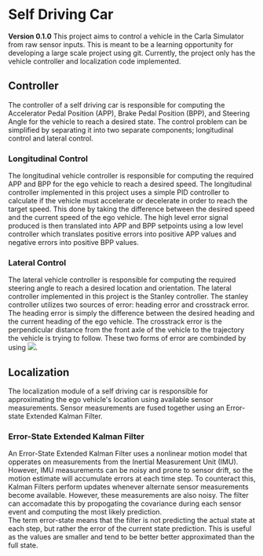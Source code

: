 # Self Driving Car
**Version 0.1.0**
This project aims to control a vehicle in the Carla Simulator from raw sensor inputs.  This is meant to be a learning opportunity for developing a large scale project using git.  Currently, the project only has the vehicle controller and localization code implemented.

## Controller
The controller of a self driving car is responsible for computing the Accelerator Pedal Position (APP), Brake Pedal Position (BPP), and Steering Angle for the vehicle to reach a desired state.  The control problem can be simplified by separating it into two separate components; longitudinal control and lateral control.

### Longitudinal Control
The longitudinal vehicle controller is responsible for computing the required APP and BPP for the ego vehicle to reach a desired speed.  The longitudinal controller implemented in this project uses a simple PID controller to calculate if the vehicle must accelerate or decelerate in order to reach the target speed.  This done by taking the difference between the desired speed and the current speed of the ego vehicle.  The high level error signal produced is then translated into APP and BPP setpoints using a low level controller which translates positive errors into positive APP values and negative errors into positive BPP values.

### Lateral Control
The lateral vehicle controller is responsible for computing the required steering angle to reach a desired location and orientation.  The lateral controller implemented in this project is the Stanley controller.  The stanley controller utilizes two sources of error: heading error and crosstrack error.  The heading error is simply the difference between the desired heading and the current heading of the ego vehicle.  The crosstrack error is the perpendicular distance from the front axle of the vehicle to the trajectory the vehicle is trying to follow.  These two forms of error are combinded by using <img src="https://render.githubusercontent.com/render/math?math=$\delta(t) = \psi_{error}(t) %2B \tan^{-1}({\frac{k_{cte}*cte(t)} {v_{soft} %2B v_f(t)}})$">.

## Localization
The localization module of a self driving car is responsible for approximating the ego vehicle's location using available sensor measurements.  Sensor measurements are fused together using an Error-state Extended Kalman Filter. 
### Error-State Extended Kalman Filter
An Error-State Extended Kalman Filter uses a nonlinear motion model that opperates on measurements from the Inertial Measurement Unit (IMU).  However, IMU measurements can be noisy and prone to sensor drift, so the motion estimate will accumulate errors at each time step.  To counteract this, Kalman Filters perform updates whenever alternate sensor measurements become available.  However, these measurements are also noisy.  The filter can accomadate this by propogating the covariance during each sensor event and computing the most likely prediction.  
The term error-state means that the filter is not predicting the actual state at each step, but rather the error of the current state prediction.  This is useful as the values are smaller and tend to be better better approximated than the full state.

